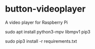 # button-videoplayer
A video player for Raspberry Pi


sudo apt install python3-mpv libmpv1 pip3

sudo pip3 install -r requirements.txt


